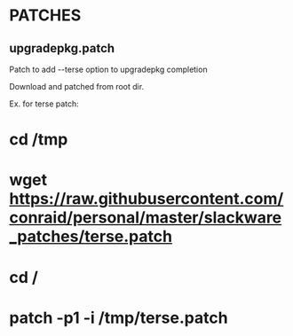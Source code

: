 # PATCHES

## upgradepkg.patch

Patch to add --terse option to upgradepkg completion

Download and patched from root dir.

Ex. for terse patch:
# cd /tmp
# wget https://raw.githubusercontent.com/conraid/personal/master/slackware_patches/terse.patch
# cd /
# patch -p1 -i /tmp/terse.patch


